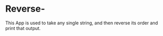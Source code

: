 # Reverse- 
This App is used to take any single string, and then reverse its order and print that output. 
